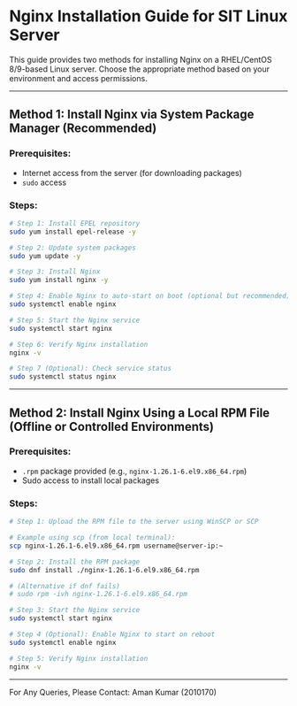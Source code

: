# Nginx Installation Guide for SIT Linux Server

This guide provides two methods for installing Nginx on a RHEL/CentOS 8/9-based Linux server. Choose the appropriate method based on your environment and access permissions.

---

## Method 1: Install Nginx via System Package Manager (Recommended)

### Prerequisites:
- Internet access from the server (for downloading packages)
- `sudo` access

### Steps:

```bash
# Step 1: Install EPEL repository
sudo yum install epel-release -y

# Step 2: Update system packages
sudo yum update -y

# Step 3: Install Nginx
sudo yum install nginx -y

# Step 4: Enable Nginx to auto-start on boot (optional but recommended)
sudo systemctl enable nginx

# Step 5: Start the Nginx service
sudo systemctl start nginx

# Step 6: Verify Nginx installation
nginx -v

# Step 7 (Optional): Check service status
sudo systemctl status nginx
```

---

## Method 2: Install Nginx Using a Local RPM File (Offline or Controlled Environments)

### Prerequisites:
- `.rpm` package provided (e.g., `nginx-1.26.1-6.el9.x86_64.rpm`)
- Sudo access to install local packages

### Steps:

```bash
# Step 1: Upload the RPM file to the server using WinSCP or SCP

# Example using scp (from local terminal):
scp nginx-1.26.1-6.el9.x86_64.rpm username@server-ip:~

# Step 2: Install the RPM package
sudo dnf install ./nginx-1.26.1-6.el9.x86_64.rpm

# (Alternative if dnf fails)
# sudo rpm -ivh nginx-1.26.1-6.el9.x86_64.rpm

# Step 3: Start the Nginx service
sudo systemctl start nginx

# Step 4 (Optional): Enable Nginx to start on reboot
sudo systemctl enable nginx

# Step 5: Verify Nginx installation
nginx -v
```

---

For Any Queries, Please Contact:
Aman Kumar (2010170)
